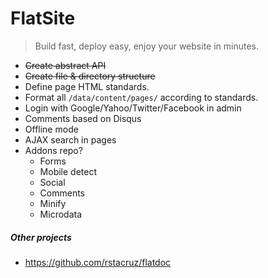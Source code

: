 FlatSite
========

> Build fast, deploy easy, enjoy your website in minutes.

* ~~Create abstract API~~
* ~~Create file & directory structure~~
* Define page HTML standards.
* Format all `/data/content/pages/` according to standards.
* Login with Google/Yahoo/Twitter/Facebook in admin
* Comments based on Disqus
* Offline mode
* AJAX search in pages
* Addons repo?
   * Forms
   * Mobile detect
   * Social
   * Comments
   * Minify
   * Microdata

##### Other projects

* https://github.com/rstacruz/flatdoc
